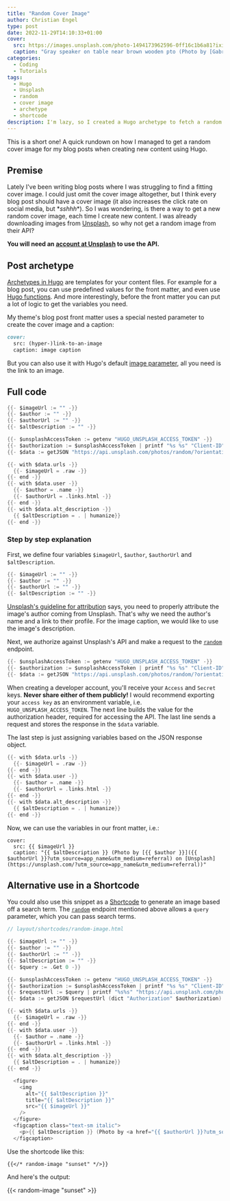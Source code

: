 ```yaml
---
title: "Random Cover Image"
author: Christian Engel
type: post
date: 2022-11-29T14:10:33+01:00
cover:
  src: https://images.unsplash.com/photo-1494173962596-0ff16c1b6a81?ixid=MnwzODQzMzl8MHwxfHJhbmRvbXx8fHx8fHx8fDE2Njk3MzEyMDc&ixlib=rb-4.0.3&w=1500&h=750&crop=focalpoint&fit=crop
  caption: "Gray speaker on table near brown wooden pto (Photo by [Gabriel Beaudry](https://unsplash.com/@gbeaudry?utm_source=chringel.dev%20blog&utm_medium=referral) on [Unsplash](https://unsplash.com/?utm_source=chringel.dev%20blog&utm_medium=referral))"
categories:
  - Coding
  - Tutorials
tags:
  - Hugo
  - Unsplash
  - random
  - cover image
  - archetype
  - shortcode
description: I'm lazy, so I created a Hugo archetype to fetch a random blog post cover image from Unsplash.
---
```


This is a short one! A quick rundown on how I managed to get a random cover image for my blog posts when creating new content using Hugo.

## Premise

Lately I've been writing blog posts where I was struggling to find a fitting cover image. I could just omit the cover image altogether, but I think every blog post should have a cover image (it also increases the click rate on social media, but \*_sshhh_\*). So I was wondering, is there a way to get a new random cover image, each time I create new content. I was already downloading images from [Unsplash](https://unsplash.com), so why not get a random image from their API?

**You will need an [account at Unsplash](https://unsplash.com/documentation#creating-a-developer-account) to use the API.**

## Post archetype

[Archetypes in Hugo](https://gohugo.io/content-management/archetypes/#what-are-archetypes) are templates for your content files. For example for a blog post, you can use predefined values for the front matter, and even use [Hugo functions](https://gohugo.io/functions/). And more interestingly, before the front matter you can put a lot of logic to get the variables you need.

My theme's blog post front matter uses a special nested parameter to create the cover image and a caption:

<!-- prettier-ignore -->
```markdown
cover:
  src: (hyper-)link-to-an-image
  caption: image caption
```

But you can also use it with Hugo's default [image parameter](https://gohugo.io/content-management/front-matter/#predefined), all you need is the link to an image.

## Full code

```go
{{- $imageUrl := "" -}}
{{- $author := "" -}}
{{- $authorUrl := "" -}}
{{- $altDescription := "" -}}

{{- $unsplashAccessToken := getenv "HUGO_UNSPLASH_ACCESS_TOKEN" -}}
{{- $authorization := $unsplashAccessToken | printf "%s %s" "Client-ID" -}}
{{- $data := getJSON "https://api.unsplash.com/photos/random/?orientation=landscape" (dict "Authorization" $authorization) -}}

{{- with $data.urls -}}
  {{- $imageUrl = .raw -}}
{{- end -}}
{{- with $data.user -}}
  {{- $author = .name -}}
  {{- $authorUrl = .links.html -}}
{{- end -}}
{{- with $data.alt_description -}}
  {{ $altDescription = . | humanize}}
{{- end -}}
```

### Step by step explanation

First, we define four variables `$imageUrl`, `$author`, `$authorUrl` and `$altDescription`.

```go
{{- $imageUrl := "" -}}
{{- $author := "" -}}
{{- $authorUrl := "" -}}
{{- $altDescription := "" -}}
```

[Unsplash's guideline for attribution](https://help.unsplash.com/en/articles/2511315-guideline-attribution) says, you need to properly attribute the image's author coming from Unsplash. That's why we need the author's name and a link to their profile. For the image caption, we would like to use the image's description.

Next, we authorize against Unsplash's API and make a request to the [`random`](https://unsplash.com/documentation#get-a-random-photo) endpoint.

```go
{{- $unsplashAccessToken := getenv "HUGO_UNSPLASH_ACCESS_TOKEN" -}}
{{- $authorization := $unsplashAccessToken | printf "%s %s" "Client-ID" -}}
{{- $data := getJSON "https://api.unsplash.com/photos/random/?orientation=landscape" (dict "Authorization" $authorization) -}}
```

When creating a developer account, you'll receive your `Access` and `Secret` keys. **Never share either of them publicly!** I would recommend exporting your `access key` as an environment variable, i.e. `HUGO_UNSPLASH_ACCESS_TOKEN`. The next line builds the value for the authorization header, required for accessing the API. The last line sends a request and stores the response in the `$data` variable.

The last step is just assigning variables based on the JSON response object.

```go
{{- with $data.urls -}}
  {{- $imageUrl = .raw -}}
{{- end -}}
{{- with $data.user -}}
  {{- $author = .name -}}
  {{- $authorUrl = .links.html -}}
{{- end -}}
{{- with $data.alt_description -}}
  {{ $altDescription = . | humanize}}
{{- end -}}
```

Now, we can use the variables in our front matter, i.e.:

<!-- prettier-ignore -->
```
cover:
  src: {{ $imageUrl }}
  caption: "{{ $altDescription }} (Photo by [{{ $author }}]({{ $authorUrl }}?utm_source=app_name&utm_medium=referral) on [Unsplash](https://unsplash.com/?utm_source=app_name&utm_medium=referral))"
```

## Alternative use in a Shortcode

You could also use this snippet as a [Shortcode](https://gohugo.io/content-management/shortcodes/#what-a-shortcode-is) to generate an image based off a search term. The [`random`](https://unsplash.com/documentation#get-a-random-photo) endpoint mentioned above allows a `query` parameter, which you can pass search terms.

```go
// layout/shortcodes/random-image.html

{{- $imageUrl := "" -}}
{{- $author := "" -}}
{{- $authorUrl := "" -}}
{{- $altDescription := "" -}}
{{- $query := .Get 0 -}}

{{- $unsplashAccessToken := getenv "HUGO_UNSPLASH_ACCESS_TOKEN" -}}
{{- $authorization := $unsplashAccessToken | printf "%s %s" "Client-ID" -}}
{{- $requestUrl := $query | printf "%s%s" "https://api.unsplash.com/photos/random/?query=" -}}
{{- $data := getJSON $requestUrl (dict "Authorization" $authorization) -}}

{{- with $data.urls -}}
  {{- $imageUrl = .raw -}}
{{- end -}}
{{- with $data.user -}}
  {{- $author = .name -}}
  {{- $authorUrl = .links.html -}}
{{- end -}}
{{- with $data.alt_description -}}
  {{ $altDescription = . | humanize}}
{{- end -}}

  <figure>
    <img
      alt="{{ $altDescription }}"
      title="{{ $altDescription }}"
      src="{{ $imageUrl }}"
    />
  </figure>
  <figcaption class="text-sm italic">
    <p>{{ $altDescription }} (Photo by <a href="{{ $authorUrl }}?utm_source=app_name&utm_medium=referral">{{ $author }}</a> on <a href="https://unsplash.com/?utm_source=app_name&utm_medium=referral">Unsplash</a>)</p>
  </figcaption>
```

Use the shortcode like this:

```
{{</* random-image "sunset" */>}}
```

And here's the output:

{{< random-image "sunset" >}}
